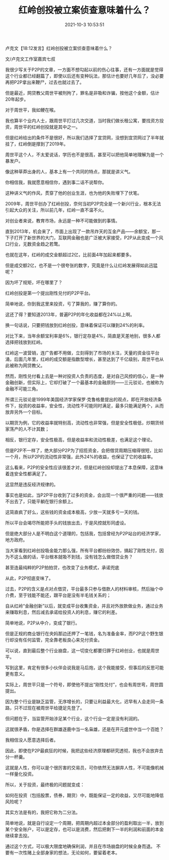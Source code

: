 ﻿---
layout: post
title:  "红岭创投被立案侦查意味着什么？"
date:   2021-10-3 10:53:51
categories: update
---
卢克文【18:12发言】红岭创投被立案侦查意味着什么？


文/卢克文工作室嘉宾七叔
 
我很少写关于P2P的文章，一方面不想勾起以前的伤心往事，还有一方面就是觉得这个行业都已经翻篇了，即使以后还有变种玩法，那估计也要好几年后了，没必要再把P2P拿出来鞭尸，过去也就过去了。
 
但是最近，网贷教父周世平被刑拘了，罪名是非吸和诈骗，按他这个金额，估计20年起步。
 
对于周世平，我如鲠在喉。
 
我也算半个业内人士，跟周世平打过几次交道，当时我们做长租公寓，要找资方投资，周世平的红岭创投就是其中之一。
 
但是红岭给出的条件不是很好，所以我们选择了宜贷网，没想到宜贷网过了半年就挂了，红岭倒是撑到了2019年。
 
周世平这个人，不太爱说话，学历也不是很高，甚至可以把他简单地理解为是一个暴发户。
 
像这种草莽出身的人，基本上有一个共同的特点，那就是讲义气。
 
你相信我，我就愿意相信你，遇到事二话不说帮你。
 
这种讲义气的作风，贯穿了他的创业生涯，也为他的失败埋下了伏笔。
 
2009年，周世平创办了红岭创投，奈何当初P2P完全是一个新兴行业，根本无法引起大众的关注，所以前几年，红岭一直不温不火。
 
对创业者来说，教育市场，永远是一种不可能做到的事情。
 
直到2013年，机会来了，市面上出现了一款吊炸天的互金产品——余额宝，那一下子打开了新世界的大门，互联网金融也是广泛被大家接受，P2P从此变成一个风口行业，无数资金趋之若鹜。
 
也就在这年，红岭的成交金额超过2亿，比前面4年加起来都要多。
 
但是成交额2亿，也不是一个很夸张的数字，究竟是什么让红岭发展得如此迅猛呢？
 
因为坏了规矩，坏在哪里了？
 
红岭创投是第一个提出刚性兑付的P2P平台。
 
简单地说，你到我这里来投资，亏了算我的，赚了算你的。
 
这还了得？要知道2013年，普遍P2P的年化收益都在24%以上啊。
 
换一句话说，只要把钱放到红岭创投，意味着保证可以赚到24%的利率。
 
对比下来，当年余额宝利率是6%，银行定存是4%，简直是天差地别，很多人都选择把钱放到红岭。
 
红岭这一波营销，连广告都不用做，立刻得到了市场的关注，天量的资金往平台涌，后面几年里，红岭的成交额是指数型增长，甚至达到了千亿级别，周世平也从此被称为网贷教父。
 
然而，刚性兑付看上去是一种对投资人负责的态度，是对自己风控的信心，是一种金融创新，但实际上，它却打破了一个最基本的金融原则——三元驳论，也被称为金融不可能三角。
 
所谓三元驳论是1999年美国经济学家保罗·克鲁格曼提出的观点，即在开放经济条件下，投资的收益率，安全性，流动性不可能同时满足，最多只能满足两个，从而放弃另外一个目标。
 
以期货为例，它的收益率就特别高，流动性也非常强，但是安全性极低，炒期货倾家荡产的人不计其数；
 
相反，银行定存，安全性极高，但是收益率和流动性极差，也满足这个理论。
 
但是P2P不一样了，绝大部分P2P为了招揽资金，会把借贷周期压缩得很短，比如一个月，所以P2P的流动性非常强，此外24%的收益，也保证了它的收益率。
 
这么看来，P2P的安全性应该很差才对，但是红岭创投却提出了本息保障，这意味着连安全性都满足了。
 
这显然是违反经济规律的。
 
事实也是如此，当P2P平台收到了过多的资金，会出现一个很严重的问题——钱放不出去了，只能平躺在银行余额上。
 
这简直疯了好么，这些钱的资金成本极高，少放一天就多亏一天的钱。
 
所以平台会竭尽所能把手头的钱放出去，于是风控就形同虚设。
 
但是绝大部分人是不明白这个道理的，包括我，包括曾经为P2P站台的经济学家，地方政府。
 
当大家看到红岭创投吸金能力那么强，所有平台都纷纷效仿，搞起了刚性兑付，因为不这么做的话，平台根本就吸不到钱，没有钱怎么做借贷业务？
 
甚至连最纯粹的P2P拍拍贷，也改变了业务模式，承诺兜底
 
从此，P2P彻底变味了。
 
过去，P2P的含义是点对点借贷，平台最多只参与借款人的材料审核，然后抽个中介费，至于钱能不能还，跟平台是没有半毛钱关系的；
 
自从红岭“金融创新”以后，就变成平台收集资金，并且对外放款做业务，通过业务来赚取利息，然后减去承诺给投资人的利息，赚它的利差。
 
简单地说，P2P从中介，变成了银行。
 
但是正规的商业银行在央妈那边还押了一笔钱，名为准备金率，而P2P这个野生银行却没有任何监管，完全靠老板良心来兑付资金。
 
可以说，直到最后整个行业崩盘，这一切变化都要归罪于红岭创业，也就是周世平。
 
写到这里，肯定有很多小伙伴会说我是马后炮，这个我能接受，但事后的反思可能更有意义。
 
实际上，周世平只是一个符号，即使他不提出“刚性兑付”，也会有周世弯，周世圆提出。
 
因为整个行业是缺乏监管，无序增长的，只要让利益最大化，迟早有人会走同一条路，只不过现在被周世平给捷足先登了。
 
但问题在于，当监管开始涉足某个行业，这个行业一定是没有利润的。
 
这就很矛盾，你是选择在群雄逐鹿中当一名枭雄，还是在开元盛世中当一个百姓？
 
我相信没人愿意选择后者。
 
因此，即使在P2P最疯狂的时候，我把这些经济原理都研究透彻，我也不会放弃去分一杯羹。
 
这就是人性，你可以是个很厉害的交易员，可你依然无法摒弃人性，不可能像机械一样量化投资。
 
所以，关于投资，最终极的问题就变成：
 
如何在投资（包括股票，债券，期货）中，既能保证一定的收益，又尽可能地降低风险呢？
 
其实方法是有的，我把它称为二分法。
 
简单地说，就是自行设定一个周期，把周期内超过本金部分的盈利取出一半，放到某个安全账户，可以是定存，也可以是消费，然后把剩下一半的利润和前面的本金继续拿去投。
 
通过这个方式，可以极大限度地确保利润，并且在市场崩盘的时候全身而退。
不要有一次性赌上全部身家的想法，无论如何，要留着老本。
